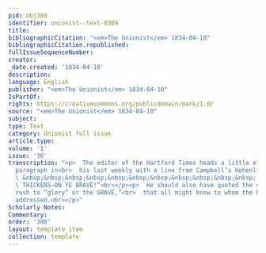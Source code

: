 ```yaml
---
pid: obj309
identifier: unionist--text-0309
title: 
bibliographicCitation: "<em>The Unionist</em> 1834-04-10"
bibliographicCitation.republished: 
fullIssueSequenceNumber: 
creator: 
_date.created: '1834-04-10'
description: 
language: English
publisher: "<em>The Unionist</em> 1834-04-10"
IsPartOf: 
rights: https://creativecommons.org/publicdomain/mark/1.0/
source: "<em>The Unionist</em> 1834-04-10"
subject: 
type: Text
category: Unionist full issue
article.type: 
volume: '1'
issue: '36'
transcription: "<p>  The editor of the Hartford Times heads a little electioneering
  paragraph in<br>  his last weekly with a line from Campbell’s Hohenlinden—<br></p><p>
  \ &nbsp;&nbsp;&nbsp;&nbsp;&nbsp;&nbsp;&nbsp;&nbsp;&nbsp;&nbsp;&nbsp; “THE COMBAT<br>
  \ THICKENS—ON YE BRAVE!”<br></p><p>  He should also have quoted the next line—“Who
  rush to “glory” or the GRAVE,”<br>  that all might know to whom the battle cry was
  addressed.<br></p>"
Scholarly Notes: 
Commentary: 
order: '308'
layout: template_item
collection: template
---
```

